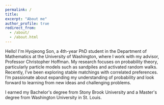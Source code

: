 ```yaml
---
permalink: /
title: 
excerpt: "About me"
author_profile: true
redirect_from: 
  - /about/
  - /about.html
---
```




Hello! I'm Hyojeong Son, a 4th-year PhD student in the Department of Mathematics at the University of Washington, where I work with my advisor, Professor Christopher Hoffman. My research focuses on probability theory, particularly particle models such as sandpiles and activated random walks. Recently, I’ve been exploring stable matchings with correlated preferences. I’m passionate about expanding my understanding of probability and look forward to learning from new ideas and challenging problems.

I earned my Bachelor's degree from Stony Brook University and a Master's degree from Washington University in St. Louis.
